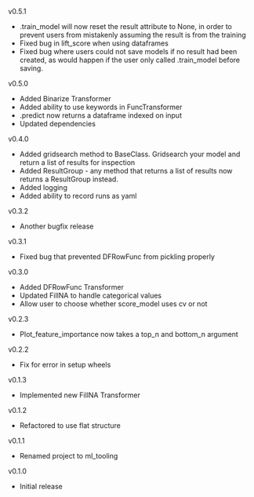 v0.5.1
- .train_model will now reset the result attribute to None, in order to 
prevent users from mistakenly assuming the result is from the training 
- Fixed bug in lift_score when using dataframes
- Fixed bug where users could not save models if no result had been created, as would 
happen if the user only called .train_model before saving.


v0.5.0
- Added Binarize Transformer
- Added ability to use keywords in FuncTransformer
- .predict now returns a dataframe indexed on input
- Updated dependencies

v0.4.0
- Added gridsearch method to BaseClass. Gridsearch your model 
and return a list of results for inspection
- Added ResultGroup - any method that returns a list of results now 
returns a ResultGroup instead.
- Added logging
- Added ability to record runs as yaml

v0.3.2
- Another bugfix release

v0.3.1
- Fixed bug that prevented DFRowFunc from pickling properly

v0.3.0
- Added DFRowFunc Transformer
- Updated FillNA to handle categorical values
- Allow user to choose whether score_model uses cv or not

v0.2.3
- Plot_feature_importance now takes a top_n and bottom_n argument

v0.2.2
- Fix for error in setup wheels

v0.1.3
- Implemented new FillNA Transformer

v0.1.2
- Refactored to use flat structure

v0.1.1
- Renamed project to ml_tooling
    
v0.1.0
- Initial release

    
